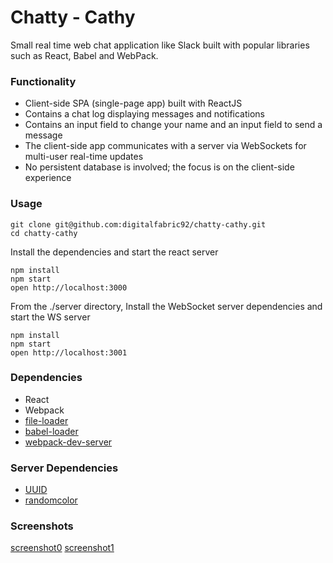 Chatty - Cathy
=====================

Small real time web chat application like Slack built with popular libraries such as React, Babel and WebPack.

### Functionality
* Client-side SPA (single-page app) built with ReactJS
* Contains a chat log displaying messages and notifications
* Contains an input field to change your name and an input field to send a message
* The client-side app communicates with a server via WebSockets for multi-user real-time updates
* No persistent database is involved; the focus is on the client-side experience


### Usage

```
git clone git@github.com:digitalfabric92/chatty-cathy.git
cd chatty-cathy
```

Install the dependencies and start the react server

```
npm install
npm start
open http://localhost:3000
```

From the ./server directory, Install the WebSocket server dependencies and start the WS server

```
npm install
npm start
open http://localhost:3001
```

### Dependencies

* React
* Webpack
* [file-loader](https://github.com/webpack-contrib/file-loader)
* [babel-loader](https://github.com/babel/babel-loader)
* [webpack-dev-server](https://github.com/webpack/webpack-dev-server)


### Server Dependencies

* [UUID](https://www.npmjs.com/package/uuid)
* [randomcolor](https://www.npmjs.com/package/randomcolor)

### Screenshots

[screenshot0](https://github.com/digitalfabric92/chatty-cathy/build/screenshot0.png)
[screenshot1](https://github.com/digitalfabric92/chatty-cathy/build/screenshot1.png)
